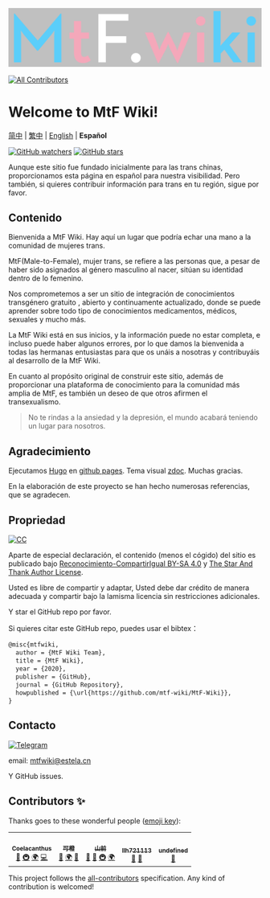 [![MtF-Wiki][logo-long]][wiki-url]
<!-- ALL-CONTRIBUTORS-BADGE:START - Do not remove or modify this section -->
[![All Contributors](https://img.shields.io/badge/all_contributors-5-orange.svg?style=flat-square)](#contributors-)
<!-- ALL-CONTRIBUTORS-BADGE:END -->

# Welcome to **MtF Wiki**!

[简中](README.md) | [繁中](README-T.md) | [English](README-EN.md) | **Español**

[![GitHub watchers](https://img.shields.io/github/watchers/mtf-wiki/MtF-Wiki.svg?style=social&label=Watch)](https://github.com/mtf-wiki/MtF-Wiki)
[![GitHub stars](https://img.shields.io/github/stars/mtf-wiki/MtF-Wiki.svg?style=social&label=Stars)](https://github.com/mtf-wiki/MtF-Wiki)

Aunque este sitio fue fundado inicialmente para las trans chinas, proporcionamos esta página en español para nuestra visibilidad. Pero también, si quieres contribuir información para trans en tu región, sigue por favor.

## Contenido

Bienvenida a MtF Wiki. Hay aquí un lugar que podría echar una mano a la comunidad de mujeres trans.

MtF(Male-to-Female), mujer trans, se refiere a las personas que, a pesar de haber sido asignados al género masculino al nacer, sitúan su identidad dentro de lo femenino. 

Nos comprometemos a ser un sitio de integración de conocimientos transgénero gratuito , abierto y continuamente actualizado, donde se puede aprender sobre todo tipo de conocimientos medicamentos, médicos, sexuales y mucho más.

La MtF Wiki está en sus inicios, y la información puede no estar completa, e incluso puede haber algunos errores, por lo que damos la bienvenida a todas las hermanas entusiastas para que os unáis a nosotras y contribuyáis al desarrollo de la MtF Wiki.

En cuanto al propósito original de construir este sitio, además de proporcionar una plataforma de conocimiento para la comunidad más amplia de MtF, es también un deseo de que otros afirmen el transexualismo.

> No te rindas a la ansiedad y la depresión, el mundo acabará teniendo un lugar para nosotros.

## Agradecimiento

Ejecutamos [Hugo][hugo-url] en [github pages][wiki-url]. Tema visual [zdoc][zdoc-url]. Muchas gracias.

En la elaboración de este proyecto se han hecho numerosas referencias, que se agradecen.

## Propriedad

[![CC][cc-img]][cc-url]

Aparte de especial declaración, el contenido (menos el cógido) del sitio es publicado bajo [Reconocimiento-CompartirIgual BY-SA 4.0][cc-url] y [The Star And Thank Author License](https://github.com/zTrix/sata-license).

Usted es libre de compartir y adaptar, Usted debe dar crédito de manera adecuada y compartir bajo la lamisma licencia sin restricciones adicionales.

Y star el GitHub repo por favor.

Si quieres citar este GitHub repo, puedes usar el bibtex：

```
@misc{mtfwiki,
  author = {MtF Wiki Team},
  title = {MtF Wiki},
  year = {2020},
  publisher = {GitHub},
  journal = {GitHub Repository},
  howpublished = {\url{https://github.com/mtf-wiki/MtF-Wiki}},
}
```

## Contacto

[![Telegram](https://img.shields.io/badge/Telegram-MtF%20Wiki-%232CA5E0?style=flat-square&logo=telegram)](https://t.me/MtFwiki)

email: mtfwiki@estela.cn

Y GitHub issues.

[logo-long]: ./static/logo-long.png
[wiki-url]: https://mtf.wiki
[hugo-url]: https://github.com/gohugoio/hugo
[zdoc-url]: https://github.com/zzossig/hugo-theme-zdoc
[cc-url]: https://creativecommons.org/licenses/by-sa/4.0/
[cc-img]: https://i.creativecommons.org/l/by-sa/4.0/88x31.png

## Contributors ✨

Thanks goes to these wonderful people ([emoji key](https://allcontributors.org/docs/en/emoji-key)):

<!-- ALL-CONTRIBUTORS-LIST:START - Do not remove or modify this section -->
<!-- prettier-ignore-start -->
<!-- markdownlint-disable -->
<table> <tr>
 <td align="center"> <a href="https://blog.coelacanthus.moe" ><img src="https://avatars1.githubusercontent.com/u/43064781?v=4?s=100" width="100px" alt="" /><br /><sub><b>Coelacanthus</b></sub></a ><br /><a href="https://github.com/mtf-wiki/MtF-Wiki/commits?author=CoelacanthusHex" title="Documentation" >📖</a > <a href="#infra-CoelacanthusHex" title="Infrastructure (Hosting, Build-Tools, etc)" >🚇</a > <a href="#translation-CoelacanthusHex" title="Translation">🌍</a> <a href="https://github.com/mtf-wiki/MtF-Wiki/commits?author=CoelacanthusHex" title="Code" >💻</a >  </td>
 <td align="center"> <a href="http://kenchiu.net" ><img src="https://avatars0.githubusercontent.com/u/27522149?v=4?s=100" width="100px" alt="" /><br /><sub><b>可橙</b></sub></a ><br /><a href="https://github.com/mtf-wiki/MtF-Wiki/commits?author=kenchiu233" title="Documentation" >📖</a > <a href="#translation-kenchiu233" title="Translation">🌍</a> <a href="https://github.com/mtf-wiki/MtF-Wiki/pulls?q=is%3Apr+reviewed-by%3Akenchiu233" title="Reviewed Pull Requests" >👀</a >  </td>
 <td align="center"> <a href="https://github.com/saeziae" ><img src="https://avatars.githubusercontent.com/u/26759054?v=4?s=100" width="100px" alt="" /><br /><sub><b>山前</b></sub></a ><br /><a href="https://github.com/mtf-wiki/MtF-Wiki/commits?author=saeziae" title="Documentation" >📖</a > <a href="https://github.com/mtf-wiki/MtF-Wiki/pulls?q=is%3Apr+reviewed-by%3Asaeziae" title="Reviewed Pull Requests" >👀</a > <a href="https://mtfwiki.cn/" title="Infrastructure (Mirror-hosting)" >🚇</a > <a href="#translation-Saeziae" title="Translation">🌍</a>  </td>
 <td align="center"> <a href="https://github.com/llh721113" ><img src="https://avatars.githubusercontent.com/u/44055214?v=4?s=100" width="100px" alt="" /><br /><sub><b>llh721113</b></sub></a ><br /><a href="https://github.com/mtf-wiki/MtF-Wiki/commits?author=llh721113" title="Documentation" >📖</a > <a href="https://github.com/mtf-wiki/MtF-Wiki/pulls?q=is%3Apr+reviewed-by%3Allh721113" title="Reviewed Pull Requests" >👀</a >  </td>
 <td align="center"> <a href="https://masnn.ml/" ><img src="https://avatars3.githubusercontent.com/u/29992205?v=4?s=100" width="100px" alt="" /><br /><sub><b>undefined</b></sub></a ><br /><a href="https://github.com/mtf-wiki/MtF-Wiki/commits?author=undefined-moe" title="Documentation" >📖</a >  </td>
 </tr>
</table>


<!-- markdownlint-restore -->
<!-- prettier-ignore-end -->

<!-- ALL-CONTRIBUTORS-LIST:END -->

This project follows the [all-contributors](https://github.com/all-contributors/all-contributors) specification. Any kind of contribution is welcomed!
